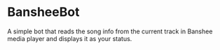 # BansheeBot
A simple bot that reads the song info from the current track in Banshee media player and displays it as your status.
